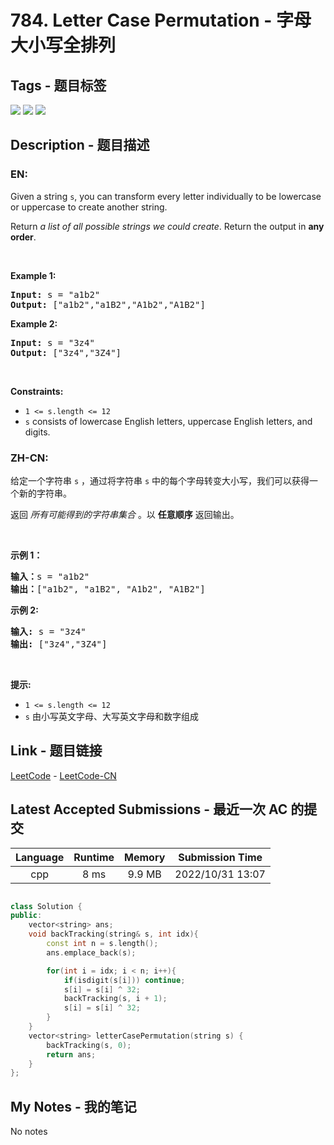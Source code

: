 
# 784. Letter Case Permutation - 字母大小写全排列

## Tags - 题目标签

 <img src="https://img.shields.io/badge/Bit Manipulation-位运算-blue.svg">   <img src="https://img.shields.io/badge/String-字符串-blue.svg">   <img src="https://img.shields.io/badge/Backtracking-回溯-blue.svg">  


## Description - 题目描述

### EN:
<p>Given a string <code>s</code>, you&nbsp;can transform every letter individually to be lowercase or uppercase to create another string.</p>

<p>Return <em>a list of all possible strings we could create</em>. Return the output in <strong>any order</strong>.</p>

<p>&nbsp;</p>
<p><strong class="example">Example 1:</strong></p>

<pre>
<strong>Input:</strong> s = &quot;a1b2&quot;
<strong>Output:</strong> [&quot;a1b2&quot;,&quot;a1B2&quot;,&quot;A1b2&quot;,&quot;A1B2&quot;]
</pre>

<p><strong class="example">Example 2:</strong></p>

<pre>
<strong>Input:</strong> s = &quot;3z4&quot;
<strong>Output:</strong> [&quot;3z4&quot;,&quot;3Z4&quot;]
</pre>

<p>&nbsp;</p>
<p><strong>Constraints:</strong></p>

<ul>
	<li><code>1 &lt;= s.length &lt;= 12</code></li>
	<li><code>s</code> consists of lowercase English letters, uppercase English letters, and digits.</li>
</ul>


### ZH-CN:
<p>给定一个字符串&nbsp;<code>s</code>&nbsp;，通过将字符串&nbsp;<code>s</code>&nbsp;中的每个字母转变大小写，我们可以获得一个新的字符串。</p>

<p>返回 <em>所有可能得到的字符串集合</em> 。以 <strong>任意顺序</strong> 返回输出。</p>

<p>&nbsp;</p>

<p><strong>示例 1：</strong></p>

<pre>
<strong>输入：</strong>s = "a1b2"
<strong>输出：</strong>["a1b2", "a1B2", "A1b2", "A1B2"]
</pre>

<p><strong>示例 2:</strong></p>

<pre>
<strong>输入:</strong> s = "3z4"
<strong>输出:</strong> ["3z4","3Z4"]
</pre>

<p>&nbsp;</p>

<p><strong>提示:</strong></p>

<ul>
	<li><code>1 &lt;= s.length &lt;= 12</code></li>
	<li><code>s</code>&nbsp;由小写英文字母、大写英文字母和数字组成</li>
</ul>



## Link - 题目链接

[LeetCode](https://leetcode.com/problems/letter-case-permutation/description/)  -  [LeetCode-CN](https://leetcode.cn/problems/letter-case-permutation/description/)
## Latest Accepted Submissions - 最近一次 AC 的提交


| Language | Runtime | Memory | Submission Time |
|:---:|:---:|:---:|:---:|
| cpp  | 8 ms | 9.9 MB | 2022/10/31 13:07 |

```cpp

class Solution {
public:
    vector<string> ans;
    void backTracking(string& s, int idx){
        const int n = s.length();
        ans.emplace_back(s);

        for(int i = idx; i < n; i++){
            if(isdigit(s[i])) continue;
            s[i] = s[i] ^ 32;
            backTracking(s, i + 1);
            s[i] = s[i] ^ 32;
        }
    }
    vector<string> letterCasePermutation(string s) {
        backTracking(s, 0);
        return ans;
    }
};

```
## My Notes - 我的笔记


No notes

